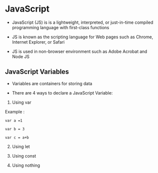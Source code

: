 # JavaScript #

- JavaScript (JS) is is a lightweight, interpreted, or just-in-time compiled programming language with first-class functions

- JS is known as the scripting language for Web pages such as Chrome, Internet Explorer, or Safari

- JS is used in non-browser environment such as Adobe Acrobat and Node JS

## **JavaScript Variables** ##

- Variables are containers for storing data

- There are 4 ways to declare a JavaScript Variable:

 1. Using var

Example :

    var a =1

    var b = 3

    var c = a+b

2. Using let

3. Using const

4. Using nothing
